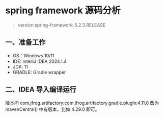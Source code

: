 # spring framework 源码分析
> version:spring-framework-5.2.3.RELEASE

## 一、准备工作
- OS：Windows 10/11
- IDE: IntelliJ IDEA 2024.1.4
- JDK: 11
- GRADLE: Gradle wrapper

## 二、IDEA 导入编译运行
版本问 com.jfrog.artifactory:com.jfrog.artifactory.gradle.plugin:4.11.0
改为 mavenCentral() 中有版本，比如 4.29.0 即可。